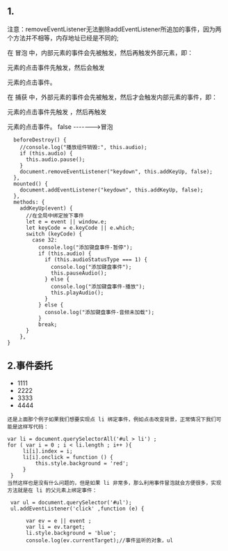 ## 1.
注意：removeEventListener无法删除addEventListener所追加的事件，因为两个方法并不相等，内存地址已经是不同的;


在 冒泡 中，内部元素的事件会先被触发，然后再触发外部元素，即： <p> 元素的点击事件先触发，然后会触发 <div> 元素的点击事件。

在 捕获 中，外部元素的事件会先被触发，然后才会触发内部元素的事件，即： <div> 元素的点击事件先触发 ，然后再触发 <p> 元素的点击事件。
false ------->冒泡
```
  beforeDestroy() {
    //console.log("播放组件销毁:", this.audio);
    if (this.audio) {
      this.audio.pause();
    }
    document.removeEventListener("keydown", this.addKeyUp, false);
  },
  mounted() {
    document.addEventListener("keydown", this.addKeyUp, false);
  },
  methods: {
    addKeyUp(event) {
      //在全局中绑定按下事件
      let e = event || window.e;
      let keyCode = e.keyCode || e.which;
      switch (keyCode) {
        case 32:
          console.log("添加键盘事件-暂停");
          if (this.audio) {
            if (this.audioStatusType === 1) {
              console.log("添加键盘事件");
              this.pauseAudio();
            } else {
              console.log("添加键盘事件-播放");
              this.playAudio();
            }
          } else {
            console.log("添加键盘事件-音频未加载");
          }
          break;
      }
    },
}
```

## 2.事件委托
<ul id="ul">
    <li>1111</li>
    <li>2222</li>
    <li>3333</li>
    <li>4444</li>
</ul>


```
还是上面那个例子如果我们想要实现点 li 绑定事件，例如点击改变背景，正常情况下我们可能是这样写代码：

var li = document.querySelectorAll('#ul > li') ;
for ( var i = 0 ; i < li.length ; i++ ){
     li[i].index = i;
     li[i].onclick = function () {
         this.style.background = 'red';
     }
 }
当然这样也是没有什么问题的，但是如果 li 非常多，那么利用事件冒泡就会方便很多，实现方法就是在 li 的父元素上绑定事件：

 var ul = document.querySelector('#ul');
 ul.addEventListener('click' ,function (e) {

      var ev = e || event ;
      var li = ev.target;
      li.style.background = 'blue';
      console.log(ev.currentTarget);//事件监听的对象，ul
```
